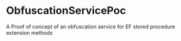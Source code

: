 # ObfuscationServicePoc
A Proof of concept of an obfuscation service for EF stored procedure extension methods
